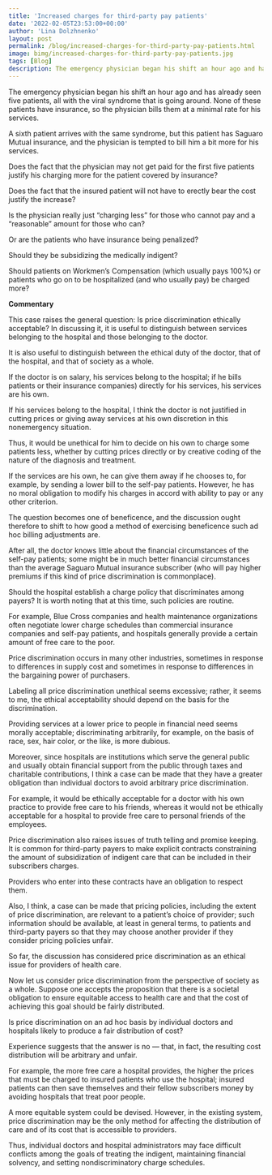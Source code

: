 ```yaml
---
title: 'Increased charges for third-party pay patients'
date: '2022-02-05T23:53:00+00:00'
author: 'Lina Dolzhnenko'
layout: post
permalink: /blog/increased-charges-for-third-party-pay-patients.html
image: bimg/increased-charges-for-third-party-pay-patients.jpg
tags: [Blog]
description: The emergency physician began his shift an hour ago and has already seen five patients, all with the viral syndrome that is going around. None of these patients have insurance, so the physician bills them at a minimal rate for his services.
---
```


The emergency physician began his shift an hour ago and has already seen five patients, all with the viral syndrome that is going around. None of these patients have insurance, so the physician bills them at a minimal rate for his services.

A sixth patient arrives with the same syndrome, but this patient has Saguaro Mutual insurance, and the physician is tempted to bill him a bit more for his services.

Does the fact that the physician may not get paid for the first five patients justify his charging more for the patient covered by insurance?

Does the fact that the insured patient will not have to erectly bear the cost justify the increase?

Is the physician really just “charging less” for those who cannot pay and a “reasonable” amount for those who can?

Or are the patients who have insurance being penalized?

Should they be subsidizing the medically indigent?

Should patients on Workmen’s Compensation (which usually pays 100%) or patients who go on to be hospitalized (and who usually pay) be charged more?

**Commentary**

This case raises the general question: Is price discrimination ethically acceptable? In discussing it, it is useful to distinguish between services belonging to the hospital and those belonging to the doctor.

It is also useful to distinguish between the ethical duty of the doctor, that of the hospital, and that of society as a whole.

If the doctor is on salary, his services belong to the hospital; if he bills patients or their insurance companies) directly for his services, his services are his own.

If his services belong to the hospital, I think the doctor is not justified in cutting prices or giving away services at his own discretion in this nonemergency situation.

Thus, it would be unethical for him to decide on his own to charge some patients less, whether by cutting prices directly or by creative coding of the nature of the diagnosis and treatment.

If the services are his own, he can give them away if he chooses to, for example, by sending a lower bill to the self-pay patients. However, he has no moral obligation to modify his charges in accord with ability to pay or any other criterion.

The question becomes one of beneficence, and the discussion ought therefore to shift to how good a method of exercising beneficence such ad hoc billing adjustments are.

After all, the doctor knows little about the financial circumstances of the self-pay patients; some might be in much better financial circumstances than the average Saguaro Mutual insurance subscriber (who will pay higher premiums if this kind of price discrimination is commonplace).

Should the hospital establish a charge policy that discriminates among payers? It is worth noting that at this time, such policies are routine.

For example, Blue Cross companies and health maintenance organizations often negotiate lower charge schedules than commercial insurance companies and self-pay patients, and hospitals generally provide a certain amount of free care to the poor.

Price discrimination occurs in many other industries, sometimes in response to differences in supply cost and sometimes in response to differences in the bargaining power of purchasers.

Labeling all price dis­crimination unethical seems excessive; rather, it seems to me, the ethical acceptability should depend on the basis for the discrimination.

Providing services at a lower price to people in financial need seems morally acceptable; discriminating arbitrarily, for example, on the basis of race, sex, hair color, or the like, is more dubious.

Moreover, since hospitals are institutions which serve the general public and usually obtain financial support from the public through taxes and charitable contri­butions, I think a case can be made that they have a greater obligation than individual doctors to avoid arbitrary price discrimination.

For example, it would be ethically ac­ceptable for a doctor with his own practice to provide free care to his friends, whereas it would not be ethically acceptable for a hospital to provide free care to personal friends of the employees.

Price discrimination also raises issues of truth telling and promise keeping. It is common for third-party payers to make explicit contracts constraining the amount of subsidization of indigent care that can be included in their subscribers charges.

Providers who enter into these contracts have an obligation to respect them.

Also, I think, a case can be made that pricing policies, including the extent of price discrimination, are relevant to a patient’s choice of provider; such information should be available, at least in general terms, to patients and third-party payers so that they may choose another provider if they consider pricing policies unfair.

So far, the discussion has considered price discrimination as an ethical issue for providers of health care.

Now let us consider price discrimination from the perspective of society as a whole. Suppose one accepts the proposition that there is a societal obligation to ensure equitable access to health care and that the cost of achieving this goal should be fairly distributed.

Is price discrimination on an ad hoc basis by individual doctors and hospitals likely to produce a fair distribution of cost?

Experience suggests that the answer is no — that, in fact, the resulting cost distribution will be arbitrary and unfair.

For example, the more free care a hospital provides, the higher the prices that must be charged to insured patients who use the hospital; insured patients can then save themselves and their fellow subscribers money by avoiding hospitals that treat poor people.

A more equitable system could be devised. However, in the existing system, price discrimination may be the only method for affecting the distribution of care and of its cost that is accessible to providers.

Thus, individual doctors and hospital administrators may face difficult conflicts among the goals of treating the indigent, maintaining financial solvency, and setting nondiscriminatory charge schedules.
